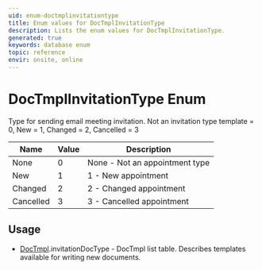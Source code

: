 ```yaml
---
uid: enum-doctmplinvitationtype
title: Enum values for DocTmplInvitationType
description: Lists the enum values for DocTmplInvitationType.
generated: true
keywords: database enum
topic: reference
envir: onsite, online
---
```


# DocTmplInvitationType Enum

Type for sending email meeting invitation. Not an invitation type template = 0, New = 1, Changed = 2, Cancelled = 3

| Name | Value | Description |
|------|-------|-------------|
|None|0|None - Not an appointment type|
|New|1|1 - New appointment|
|Changed|2|2 - Changed appointment|
|Cancelled|3|3 - Cancelled appointment|

## Usage

* [DocTmpl](../doctmpl.md).invitationDocType - DocTmpl list table. Describes templates available for writing new documents.
